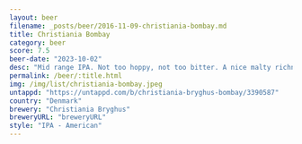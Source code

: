 ```yaml
---
layout: beer
filename: _posts/beer/2016-11-09-christiania-bombay.md
title: Christiania Bombay
category: beer
score: 7.5
beer-date: "2023-10-02"
desc: "Mid range IPA. Not too hoppy, not too bitter. A nice malty richness"
permalink: /beer/:title.html
img: /img/list/christiania-bombay.jpeg
untappd: "https://untappd.com/b/christiania-bryghus-bombay/3390587"
country: "Denmark"
brewery: "Christiania Bryghus"
breweryURL: "breweryURL"
style: "IPA - American"
---
```

